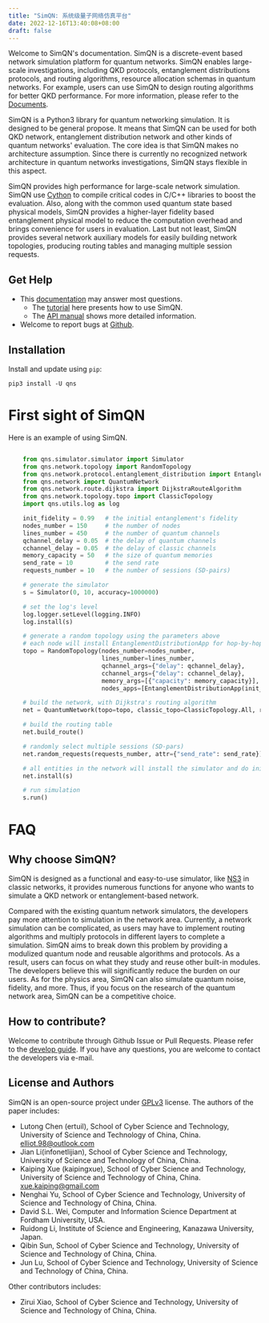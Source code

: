 ```yaml
---
title: "SimQN: 系统级量子网络仿真平台"
date: 2022-12-16T13:40:08+08:00
draft: false
---
```


Welcome to SimQN's documentation. SimQN is a discrete-event based network simulation platform for quantum networks.
SimQN enables large-scale investigations, including QKD protocols, entanglement distributions protocols, and routing algorithms, resource allocation schemas in quantum networks. For example, users can use SimQN to design routing algorithms for better QKD performance. For more information, please refer to the [Documents](https://ertuil.github.io/SimQN/).

SimQN is a Python3 library for quantum networking simulation. It is designed to be general propose. It means that SimQN can be used for both QKD network, entanglement distribution network and other kinds of quantum networks' evaluation. The core idea is that SimQN makes no architecture assumption. Since there is currently no recognized network architecture in quantum networks investigations, SimQN stays flexible in this aspect.

SimQN provides high performance for large-scale network simulation. SimQN use [Cython](https://cython.org/) to compile critical codes in C/C++ libraries to boost the evaluation. Also, along with the common used quantum state based physical models, SimQN provides a higher-layer fidelity based entanglement physical model to reduce the computation overhead and brings convenience for users in evaluation. Last but not least, SimQN provides several network auxiliary models for easily building network topologies, producing routing tables and managing multiple session requests.

## Get Help

- This [documentation](https://ertuil.github.io/SimQN/) may answer most questions.
    - The [tutorial](https://ertuil.github.io/SimQN/tutorials.html) here presents how to use SimQN.
    - The [API manual](https://ertuil.github.io/SimQN/modules.html) shows more detailed information.
- Welcome to report bugs at [Github](https://github.com/ertuil/SimQN).

## Installation

Install and update using `pip`:
```
pip3 install -U qns
```

# First sight of SimQN

Here is an example of using SimQN.

``` Python

    from qns.simulator.simulator import Simulator
    from qns.network.topology import RandomTopology
    from qns.network.protocol.entanglement_distribution import EntanglementDistributionApp
    from qns.network import QuantumNetwork
    from qns.network.route.dijkstra import DijkstraRouteAlgorithm
    from qns.network.topology.topo import ClassicTopology
    import qns.utils.log as log

    init_fidelity = 0.99   # the initial entanglement's fidelity
    nodes_number = 150     # the number of nodes
    lines_number = 450     # the number of quantum channels
    qchannel_delay = 0.05  # the delay of quantum channels
    cchannel_delay = 0.05  # the delay of classic channels
    memory_capacity = 50   # the size of quantum memories
    send_rate = 10         # the send rate
    requests_number = 10   # the number of sessions (SD-pairs)

    # generate the simulator
    s = Simulator(0, 10, accuracy=1000000)

    # set the log's level
    log.logger.setLevel(logging.INFO)
    log.install(s)

    # generate a random topology using the parameters above
    # each node will install EntanglementDistributionApp for hop-by-hop entanglement distribution
    topo = RandomTopology(nodes_number=nodes_number,
                          lines_number=lines_number,
                          qchannel_args={"delay": qchannel_delay},
                          cchannel_args={"delay": cchannel_delay},
                          memory_args=[{"capacity": memory_capacity}],
                          nodes_apps=[EntanglementDistributionApp(init_fidelity=init_fidelity)])

    # build the network, with Dijkstra's routing algorithm
    net = QuantumNetwork(topo=topo, classic_topo=ClassicTopology.All, route=DijkstraRouteAlgorithm())

    # build the routing table
    net.build_route()

    # randomly select multiple sessions (SD-pars)
    net.random_requests(requests_number, attr={"send_rate": send_rate})

    # all entities in the network will install the simulator and do initiate works.
    net.install(s)

    # run simulation
    s.run()
```
# FAQ
## Why choose SimQN?
SimQN is designed as a functional and easy-to-use simulator, like [NS3](https://www.nsnam.org/) in classic networks, it provides numerous functions for anyone who wants to simulate a QKD network or entanglement-based network. 

Compared with the existing quantum network simulators, the developers pay more attention to simulation in the network area. Currently, a network simulation can be complicated, as users may have to implement routing algorithms and multiply protocols in different layers to complete a simulation. SimQN aims to break down this problem by providing a modulized quantum node and reusable algorithms and protocols. As a result, users can focus on what they study and reuse other built-in modules. The developers believe this will significantly reduce the burden on our users. As for the physics area, SimQN can also simulate quantum noise, fidelity, and more. Thus, if you focus on the research of the quantum network area, SimQN can be a competitive choice. 

## How to contribute?
Welcome to contribute through Github Issue or Pull Requests. Please refer to the [develop guide](https://ertuil.github.io/SimQN/develop.html). If you have any questions, you are welcome to contact the developers via e-mail.

## License and Authors

SimQN is an open-source project under [GPLv3](/LICENSE) license. The authors of the paper includes:
* Lutong Chen (ertuil), School of Cyber Science and Technology, University of Science and Technology of China, China. elliot.98@outlook.com
* Jian Li(infonetlijian), School of Cyber Science and Technology, University of Science and Technology of China, China.
* Kaiping Xue (kaipingxue), School of Cyber Science and Technology, University of Science and Technology of China, China. xue.kaiping@gmail.com
* Nenghai Yu, School of Cyber Science and Technology, University of Science and Technology of China, China.
* David S.L. Wei, Computer and Information Science Department at Fordham University, USA.
* Ruidong Li, Institute of Science and Engineering, Kanazawa University, Japan.
* Qibin Sun, School of Cyber Science and Technology, University of Science and Technology of China, China.
* Jun Lu, School of Cyber Science and Technology, University of Science and Technology of China, China.

Other contributors includes:
* Zirui Xiao, School of Cyber Science and Technology, University of Science and Technology of China, China.